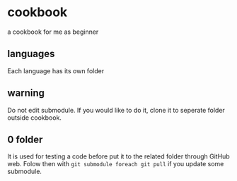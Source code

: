 # cookbook
a cookbook for me as beginner


## languages
Each language has its own folder


## warning
Do not edit submodule. If you would like to do it, clone it to seperate folder outside cookbook.

## 0 folder
It is used for testing a code before put it to the related folder through GitHub web. Folow then with `git submodule foreach git pull` if you update some submodule.
